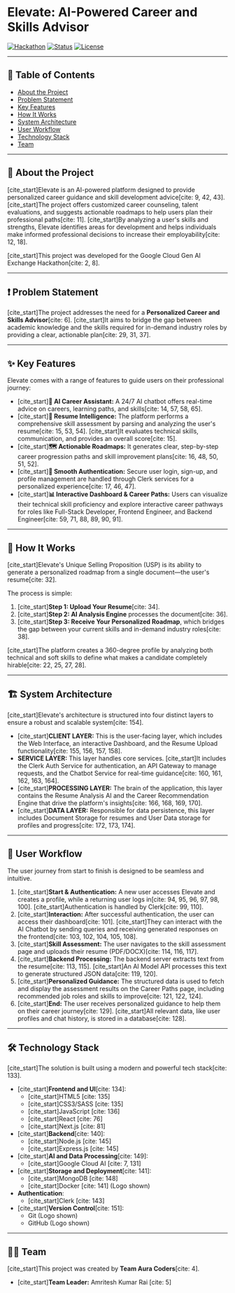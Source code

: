 # Elevate: AI-Powered Career and Skills Advisor

[![Hackathon](https://img.shields.io/badge/Hackathon-Google_Cloud_Gen_AI_Exchange-blue)](https://cloud.google.com/)
[![Status](https://img.shields.io/badge/status-active-success.svg)]()
[![License](https://img.shields.io/badge/license-MIT-blue.svg)](/LICENSE)

---

## 📖 Table of Contents
* [About the Project](#about-the-project)
* [Problem Statement](#problem-statement)
* [Key Features](#key-features)
* [How It Works](#how-it-works)
* [System Architecture](#system-architecture)
* [User Workflow](#user-workflow)
* [Technology Stack](#technology-stack)
* [Team](#team)

---

## 🎯 About the Project

[cite_start]Elevate is an AI-powered platform designed to provide personalized career guidance and skill development advice[cite: 9, 42, 43]. [cite_start]The project offers customized career counseling, talent evaluations, and suggests actionable roadmaps to help users plan their professional paths[cite: 11]. [cite_start]By analyzing a user's skills and strengths, Elevate identifies areas for development and helps individuals make informed professional decisions to increase their employability[cite: 12, 18].

[cite_start]This project was developed for the Google Cloud Gen AI Exchange Hackathon[cite: 2, 8].

---

## ❗ Problem Statement

[cite_start]The project addresses the need for a **Personalized Career and Skills Advisor**[cite: 6]. [cite_start]It aims to bridge the gap between academic knowledge and the skills required for in-demand industry roles by providing a clear, actionable plan[cite: 29, 31, 37].

---

## ✨ Key Features

Elevate comes with a range of features to guide users on their professional journey:

* [cite_start]**🤖 AI Career Assistant:** A 24/7 AI chatbot offers real-time advice on careers, learning paths, and skills[cite: 14, 57, 58, 65].
* [cite_start]**📄 Resume Intelligence:** The platform performs a comprehensive skill assessment by parsing and analyzing the user's resume[cite: 15, 53, 54]. [cite_start]It evaluates technical skills, communication, and provides an overall score[cite: 15].
* [cite_start]**🗺️ Actionable Roadmaps:** It generates clear, step-by-step career progression paths and skill improvement plans[cite: 16, 48, 50, 51, 52].
* [cite_start]**🔐 Smooth Authentication:** Secure user login, sign-up, and profile management are handled through Clerk services for a personalized experience[cite: 17, 46, 47].
* [cite_start]**📊 Interactive Dashboard & Career Paths:** Users can visualize their technical skill proficiency and explore interactive career pathways for roles like Full-Stack Developer, Frontend Engineer, and Backend Engineer[cite: 59, 71, 88, 89, 90, 91].

---

## 🚀 How It Works

[cite_start]Elevate's Unique Selling Proposition (USP) is its ability to generate a personalized roadmap from a single document—the user's resume[cite: 32].

The process is simple:
1.  [cite_start]**Step 1: Upload Your Resume**[cite: 34].
2.  [cite_start]**Step 2: AI Analysis Engine** processes the document[cite: 36].
3.  [cite_start]**Step 3: Receive Your Personalized Roadmap**, which bridges the gap between your current skills and in-demand industry roles[cite: 38].

[cite_start]The platform creates a 360-degree profile by analyzing both technical and soft skills to define what makes a candidate completely hirable[cite: 22, 25, 27, 28].

---

## 🏗️ System Architecture

[cite_start]Elevate's architecture is structured into four distinct layers to ensure a robust and scalable system[cite: 154].

* [cite_start]**CLIENT LAYER:** This is the user-facing layer, which includes the Web Interface, an interactive Dashboard, and the Resume Upload functionality[cite: 155, 156, 157, 158].
* **SERVICE LAYER:** This layer handles core services. [cite_start]It includes the Clerk Auth Service for authentication, an API Gateway to manage requests, and the Chatbot Service for real-time guidance[cite: 160, 161, 162, 163, 164].
* [cite_start]**PROCESSING LAYER:** The brain of the application, this layer contains the Resume Analysis AI and the Career Recommendation Engine that drive the platform's insights[cite: 166, 168, 169, 170].
* [cite_start]**DATA LAYER:** Responsible for data persistence, this layer includes Document Storage for resumes and User Data storage for profiles and progress[cite: 172, 173, 174].

---

## 🔄 User Workflow

The user journey from start to finish is designed to be seamless and intuitive.

1.  [cite_start]**Start & Authentication:** A new user accesses Elevate and creates a profile, while a returning user logs in[cite: 94, 95, 96, 97, 98, 100]. [cite_start]Authentication is handled by Clerk[cite: 99, 110].
2.  [cite_start]**Interaction:** After successful authentication, the user can access their dashboard[cite: 101]. [cite_start]They can interact with the AI Chatbot by sending queries and receiving generated responses on the frontend[cite: 103, 102, 104, 105, 108].
3.  [cite_start]**Skill Assessment:** The user navigates to the skill assessment page and uploads their resume (PDF/DOCX)[cite: 114, 116, 117].
4.  [cite_start]**Backend Processing:** The backend server extracts text from the resume[cite: 113, 115]. [cite_start]An AI Model API processes this text to generate structured JSON data[cite: 119, 120].
5.  [cite_start]**Personalized Guidance:** The structured data is used to fetch and display the assessment results on the Career Paths page, including recommended job roles and skills to improve[cite: 121, 122, 124].
6.  [cite_start]**End:** The user receives personalized guidance to help them on their career journey[cite: 129]. [cite_start]All relevant data, like user profiles and chat history, is stored in a database[cite: 128].

---

## 🛠️ Technology Stack

[cite_start]The solution is built using a modern and powerful tech stack[cite: 133].

* [cite_start]**Frontend and UI**[cite: 134]:
    * [cite_start]HTML5 [cite: 135]
    * [cite_start]CSS3/SASS [cite: 135]
    * [cite_start]JavaScript [cite: 136]
    * [cite_start]React [cite: 76]
    * [cite_start]Next.js [cite: 81]
* [cite_start]**Backend**[cite: 140]:
    * [cite_start]Node.js [cite: 145]
    * [cite_start]Express.js [cite: 145]
* [cite_start]**AI and Data Processing**[cite: 149]:
    * [cite_start]Google Cloud AI [cite: 7, 131]
* [cite_start]**Storage and Deployment**[cite: 141]:
    * [cite_start]MongoDB [cite: 148]
    * [cite_start]Docker [cite: 141] (Logo shown)
* **Authentication**:
    * [cite_start]Clerk [cite: 143]
* [cite_start]**Version Control**[cite: 151]:
    * Git (Logo shown)
    * GitHub (Logo shown)

---

## 🧑‍💻 Team

[cite_start]This project was created by **Team Aura Coders**[cite: 4].
* [cite_start]**Team Leader:** Amritesh Kumar Rai [cite: 5]
